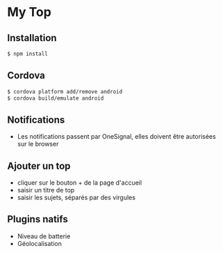 # My Top

## Installation

```sh
$ npm install
```

## Cordova

```sh
$ cordova platform add/remove android
$ cordova build/emulate android
```

## Notifications
* Les notifications passent par OneSignal, elles doivent être autorisées sur le browser

## Ajouter un top
* cliquer sur le bouton + de la page d'accueil
* saisir un titre de top
* saisir les sujets, séparés par des virgules

## Plugins natifs
* Niveau de batterie
* Géolocalisation
